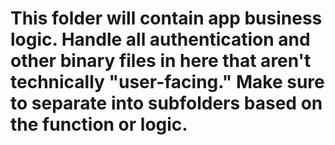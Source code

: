 # This folder will contain app business logic. Handle all authentication and other binary files in here that aren't technically "user-facing." Make sure to separate into subfolders based on the function or logic.
